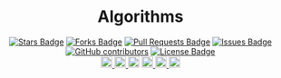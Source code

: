 <h1 align='center'>Algorithms</h1>
<div align='center'>
<a href="https://github.com/pythonicboat/algorithms/stargazers"><img src="https://img.shields.io/github/stars/pythonicboat/algorithms" alt="Stars Badge"/></a>
<a href="https://github.com/pythonicboat/algorithms/network/members"><img src="https://img.shields.io/github/forks/pythonicboat/algorithms" alt="Forks Badge"/></a>
<a href="https://github.com/pythonicboat/algorithms/pulls"><img src="https://img.shields.io/github/issues-pr/pythonicboat/algorithms" alt="Pull Requests Badge"/></a>
<a href="https://github.com/pythonicboat/algorithms/issues"><img src="https://img.shields.io/github/issues/pythonicboat/algorithms" alt="Issues Badge"/></a>
<a href="https://github.com/pythonicboat/algorithms/graphs/contributors"><img alt="GitHub contributors" src="https://img.shields.io/github/contributors/pythonicboat/algorithms?color=2b9348"></a>
<a href="https://github.com/pythonicboat/algorithms/blob/master/LICENSE"><img src="https://img.shields.io/github/license/pythonicboat/algorithms?color=2b9348" alt="License Badge"/></a>
</div>
<div align='center'>
  <a href="https://gitpod.io/#https://github.com/TheAlgorithms/Python">
    <img src="https://img.shields.io/badge/Gitpod-Ready--to--Code-blue?logo=gitpod" height="20" alt="Gitpod Ready-to-Code">
  </a>
  <a href="https://github.com/Pythonicboat/algorithms/blob/master/CONTRIBUTING.md">
    <img src="https://img.shields.io/static/v1.svg?label=Contributions&message=Welcome&color=0059b3" height="20" alt="Contributions Welcome">
  </a>
  <img src="https://img.shields.io/github/repo-size/Pythonicboat/Algorithms.svg?label=Repo%20size" height="20">
  <a href="https://discord.gg/">
    <img src="https://img.shields.io/discord/.svg?logo=discord&colorB=7289DA" height="20" alt="Discord chat">
  <a href="https://github.com/pre-commit/pre-commit">
    <img src="https://img.shields.io/badge/pre--commit-enabled-brightgreen?logo=pre-commit&logoColor=white" height="20" alt="pre-commit">
  </a>
  <a href="https://github.com/psf/black">
    <img src="https://img.shields.io/static/v1?label=code%20style&message=black&color=black" height="20" alt="code style: black">
</div>
